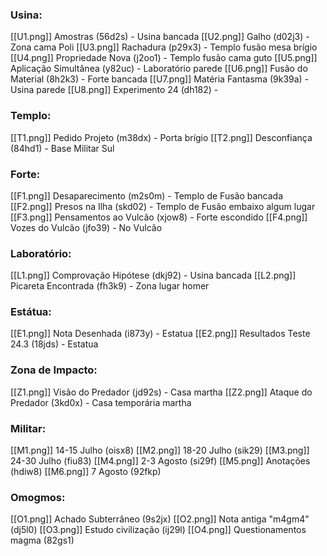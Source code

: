 
### Usina:

[[U1.png]] Amostras (56d2s) - Usina bancada
[[U2.png]] Galho (d02j3) - Zona cama Poli
[[U3.png]] Rachadura (p29x3) - Templo fusão mesa brígio
[[U4.png]] Propriedade Nova (j2oo1) - Templo fusão cama guto
[[U5.png]] Aplicação Simultânea (y82uc) - Laboratório parede
[[U6.png]] Fusão do Material (8h2k3) - Forte bancada
[[U7.png]] Matéria Fantasma (9k39a) - Usina parede
[[U8.png]] Experimento 24 (dh182) -  

### Templo:

[[T1.png]] Pedido Projeto (m38dx) - Porta brígio
[[T2.png]] Desconfiança (84hd1) - Base Militar Sul

### Forte:

[[F1.png]] Desaparecimento (m2s0m) - Templo de Fusão bancada
[[F2.png]] Presos na Ilha (skd02) - Templo de Fusão embaixo algum lugar
[[F3.png]] Pensamentos ao Vulcão (xjow8) - Forte escondido
[[F4.png]] Vozes do Vulcão (jfo39) - No Vulcão

### Laboratório:

[[L1.png]] Comprovação Hipótese (dkj92) - Usina bancada
[[L2.png]] Picareta Encontrada (fh3k9) - Zona lugar homer

### Estátua:

[[E1.png]] Nota Desenhada (i873y) - Estatua
[[E2.png]] Resultados Teste 24.3 (18jds) - Estatua 

### Zona de Impacto:

[[Z1.png]] Visão do Predador (jd92s) - Casa martha
[[Z2.png]] Ataque do Predador (3kd0x) - Casa temporária martha

### Militar:

[[M1.png]] 14-15 Julho (oisx8)
[[M2.png]] 18-20 Julho (sik29)
[[M3.png]] 24-30 Julho (fiu83)
[[M4.png]] 2-3 Agosto (si29f)
[[M5.png]] Anotações (hdiw8)
[[M6.png]] 7 Agosto (92fkp)

### Omogmos:

[[O1.png]] Achado Subterrâneo (9s2jx)
[[O2.png]] Nota antiga "m4gm4" (dj5l0)
[[O3.png]] Estudo civilização (ij29l)
[[O4.png]] Questionamentos magma (82gs1)
